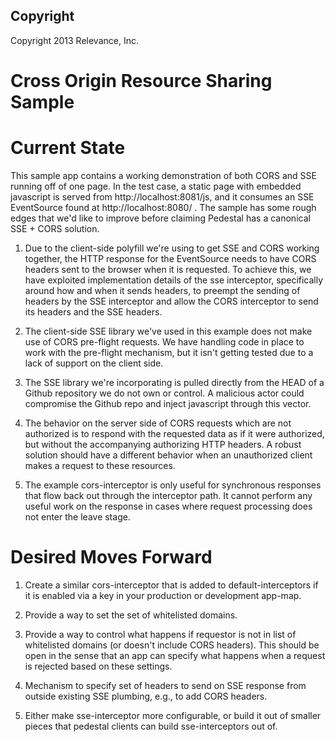 Copyright
---------
Copyright 2013 Relevance, Inc.

Cross Origin Resource Sharing Sample
====================================

# Current State

This sample app contains a working demonstration of both CORS and SSE
running off of one page. In the test case, a static page with embedded
javascript is served from http://localhost:8081/js, and it consumes an
SSE EventSource found at http://localhost:8080/ . The sample has some
rough edges that we'd like to improve before claiming Pedestal has a
canonical SSE + CORS solution.

1. Due to the client-side polyfill we're using to get SSE and CORS
working together, the HTTP response for the EventSource needs to have
CORS headers sent to the browser when it is requested. To achieve
this, we have exploited implementation details of the sse interceptor,
specifically around how and when it sends headers, to preempt the
sending of headers by the SSE interceptor and allow the CORS
interceptor to send its headers and the SSE headers.

2. The client-side SSE library we've used in this example does not
make use of CORS pre-flight requests. We have handling code in place
to work with the pre-flight mechanism, but it isn't getting tested due
to a lack of support on the client side.

3. The SSE library we're incorporating is pulled directly from the
HEAD of a Github repository we do not own or control. A malicious
actor could compromise the Github repo and inject javascript through
this vector.

4. The behavior on the server side of CORS requests which are not
authorized is to respond with the requested data as if it were
authorized, but without the accompanying authorizing HTTP headers. A
robust solution should have a different behavior when an unauthorized
client makes a request to these resources.

5. The example cors-interceptor is only useful for synchronous
responses that flow back out through the interceptor path. It cannot
perform any useful work on the response in cases where request
processing does not enter the leave stage.

# Desired Moves Forward

1. Create a similar cors-interceptor that is added to
default-interceptors if it is enabled via a key in your production or
development app-map.

2. Provide a way to set the set of whitelisted domains.

3. Provide a way to control what happens if requestor is not in list
of whitelisted domains (or doesn't include CORS headers). This should
be open in the sense that an app can specify what happens when a
request is rejected based on these settings.

4. Mechanism to specify set of headers to send on SSE response from
outside existing SSE plumbing, e.g., to add CORS headers.

5. Either make sse-interceptor more configurable, or build it out of
smaller pieces that pedestal clients can build sse-interceptors out
of.
